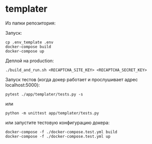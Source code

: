 # templater

Из папки репозитория:

Запуск:
    
    cp .env_template .env
    docker-compose build
    docker-compose up

Деплой на production:

    ./build_and_run.sh <RECAPTCHA_SITE_KEY> <RECAPTCHA_SECRET_KEY>

Запуск тестов (когда докер работает и прослушивает адрес localhost:5000):

    pytest ./app/templater/tests.py -s

или

    python -m unittest app/templater/tests.py

или запустите тестовую конфигурацию докера:

    docker-compose -f ./docker-compose.test.yml build
    docker-compose -f ./docker-compose.test.yml up
